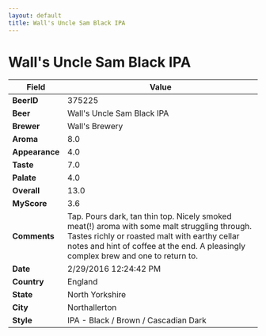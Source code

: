 ```yaml
---
layout: default
title: Wall's Uncle Sam Black IPA
---
```


# Wall's Uncle Sam Black IPA

| Field         | Value     |
|---------------|-----------|
| **BeerID** | 375225 |
| **Beer** | Wall's Uncle Sam Black IPA |
| **Brewer** | Wall&#39;s Brewery |
| **Aroma** | 8.0 |
| **Appearance** | 4.0 |
| **Taste** | 7.0 |
| **Palate** | 4.0 |
| **Overall** | 13.0 |
| **MyScore** | 3.6 |
| **Comments** | Tap. Pours dark, tan thin top. Nicely smoked meat&#40;&#033;&#41; aroma with some malt struggling through. Tastes richly or roasted malt with earthy cellar notes and hint of coffee at the end. A pleasingly complex brew and one to return to. |
| **Date** | 2/29/2016 12:24:42 PM |
| **Country** | England |
| **State** | North Yorkshire |
| **City** | Northallerton |
| **Style** | IPA - Black / Brown / Cascadian Dark |
